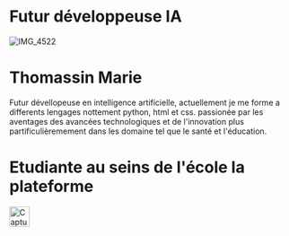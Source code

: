 # Futur développeuse IA

![IMG_4522](https://github.com/user-attachments/assets/924eece2-4bd9-4d7d-ad19-1715d40048b9)

# Thomassin Marie

Futur dévellopeuse en intelligence artificielle, actuellement je me forme a differents lengages nottement python, html et css.
passionée par les aventages des avancées technologiques et de l'innovation plus partificulièremement dans les domaine tel que le santé et l'éducation.

# Etudiante au seins de l'école la plateforme

<img width="36" alt="Capture d’écran 2024-11-18 à 11 36 57" src="https://github.com/user-attachments/assets/9abe3019-8019-40f9-ac4e-3e204e459568">






